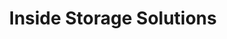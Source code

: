 ---
title: "Inside Storage Solutions"
url: /cohoes/inside-storage-solutions/
shop: storage rental
---